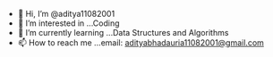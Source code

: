 - 👋 Hi, I’m @aditya11082001
- 👀 I’m interested in ...Coding
- 🌱 I’m currently learning ...Data Structures and Algorithms
- 📫 How to reach me ...email: adityabhadauria11082001@gmail.com

<!---
aditya11082001/aditya11082001 is a ✨ special ✨ repository because its `README.md` (this file) appears on your GitHub profile.
You can click the Preview link to take a look at your changes.
--->
